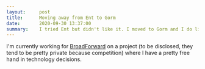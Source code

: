 ```yaml
---
layout:     post
title:      Moving away from Ent to Gorm
date:       2020-09-30 13:37:00
summary:    I tried Ent but didn't like it. I moved to Gorm and I do like it.
---
```


I'm currently working for [BroadForward](https://www.broadforward.com/) on a project (to be disclosed, they tend to be pretty private because competition) where I have a pretty free hand in technology decisions.
